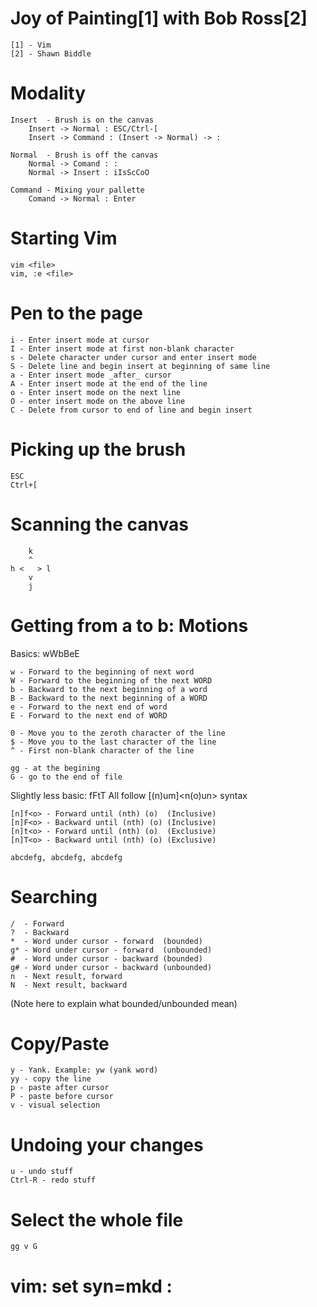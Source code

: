 Joy of Painting[1] with Bob Ross[2]
=

	[1] - Vim
	[2] - Shawn Biddle

Modality
===

	Insert  - Brush is on the canvas
		Insert -> Normal : ESC/Ctrl-[
		Insert -> Command : (Insert -> Normal) -> :
	
	Normal  - Brush is off the canvas
		Normal -> Comand : :
		Normal -> Insert : iIsScCoO
	
	Command - Mixing your pallette
		Comand -> Normal : Enter

Starting Vim
===

	vim <file>
	vim, :e <file>

Pen to the page
===

	i - Enter insert mode at cursor
	I - Enter insert mode at first non-blank character
	s - Delete character under cursor and enter insert mode
	S - Delete line and begin insert at beginning of same line
	a - Enter insert mode _after_ cursor
	A - Enter insert mode at the end of the line
	o - Enter insert mode on the next line
	O - enter insert mode on the above line
	C - Delete from cursor to end of line and begin insert

Picking up the brush
===

	ESC
	Ctrl+[

Scanning the canvas
===

	    k
	    ^
	h <   > l
	    v
	    j

Getting from a to b: Motions
===
Basics: wWbBeE

	w - Forward to the beginning of next word
	W - Forward to the beginning of the next WORD
	b - Backward to the next beginning of a word
	B - Backward to the next beginning of a WORD
	e - Forward to the next end of word
	E - Forward to the next end of WORD
	
	0 - Move you to the zeroth character of the line
	$ - Move you to the last character of the line
	^ - First non-blank character of the line
	
	gg - at the begining
	G - go to the end of file

Slightly less basic: fFtT
All follow [(n)um]<verb><n(o)un> syntax

	[n]f<o> - Forward until (nth) (o)  (Inclusive)
	[n]F<o> - Backward until (nth) (o) (Inclusive)
	[n]t<o> - Forward until (nth) (o)  (Exclusive)
	[n]T<o> - Backward until (nth) (o) (Exclusive)

	abcdefg, abcdefg, abcdefg

Searching
===

	/  - Forward
	?  - Backward
	*  - Word under cursor - forward  (bounded)
	g* - Word under cursor - forward  (unbounded)
	#  - Word under cursor - backward (bounded)
	g# - Word under cursor - backward (unbounded)
	n  - Next result, forward
	N  - Next result, backward

(Note here to explain what bounded/unbounded mean)

Copy/Paste
===

	y - Yank. Example: yw (yank word)
	yy - copy the line
	p - paste after cursor
	P - paste before cursor
	v - visual selection

Undoing your changes
===
	u - undo stuff
	Ctrl-R - redo stuff

Select the whole file
===
	gg v G
# vim: set syn=mkd :
